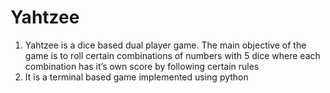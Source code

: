 # Yahtzee

1. Yahtzee is a dice based dual player game. The main objective of the game is to roll certain combinations of numbers with
5 dice where each combination has it’s own score by following certain rules
2. It is a terminal based game implemented using python

